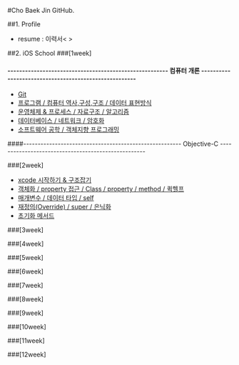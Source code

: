 #Cho Baek Jin GitHub.


##1. Profile
- resume : 이력서< >


##2. iOS School
###[1week]  
#### ------------------------------------------------------- 컴퓨터 개론 ------------------------------------------------------<br>
- [Git](https://github.com/BaekJinCho/iOS.school/tree/master/ConceptProject/170109)
- [프로그램 / 컴퓨터 역사,구성,구조 / 데이터 표현방식](https://github.com/BaekJinCho/iOS.school/tree/master/ConceptProject/170110)
- [운영체제 & 프로세스 / 자료구조 / 알고리즘](https://github.com/BaekJinCho/iOS.school/tree/master/ConceptProject/170111)
- [데이터베이스 / 네트워크 / 암호화](https://github.com/BaekJinCho/iOS.school/tree/master/ConceptProject/170112)
- [소프트웨어 공학 / 객체지향 프로그래밍](https://github.com/BaekJinCho/iOS.school/tree/master/ConceptProject/170113)


####------------------------------------------------------- Objective-C ----------------------------------------------------

###[2week]
- [xcode 시작하기 & 구조잡기](https://github.com/BaekJinCho/iOS.school/tree/master/ConceptProject/170116)
-  [객체화 / property 접근 / Class / property / method / 퀵헬프](https://github.com/BaekJinCho/iOS.school/tree/master/ConceptProject/170117)
- [매개변수 / 데이터 타입 / self](https://github.com/BaekJinCho/iOS.school/tree/master/ConceptProject/17011819)
- [재정의(Override) / super / 은닉화](https://github.com/BaekJinCho/iOS.school/tree/master/ConceptProject/170119)
- [초기화 메서드](https://github.com/BaekJinCho/iOS.school/tree/master/ConceptProject/170120)

###[3week]


###[4week]

###[5week]

###[6week]

###[7week]

###[8week]

###[9week]

###[10week]

###[11week]

###[12week]
